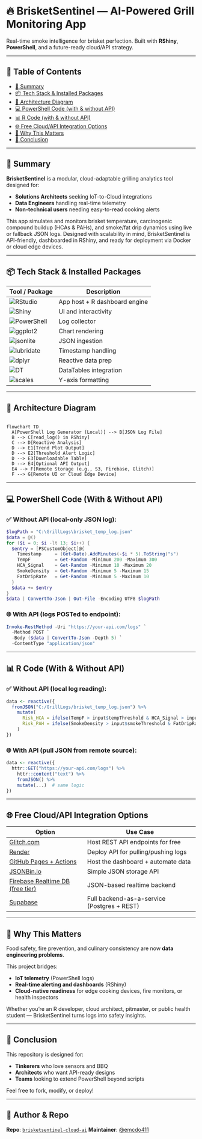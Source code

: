 # 🔥 BrisketSentinel — AI-Powered Grill Monitoring App

Real-time smoke intelligence for brisket perfection.
Built with **RShiny**, **PowerShell**, and a future-ready cloud/API strategy.

---

## 📁 Table of Contents

* [🚀 Summary](#-summary)
* [📦 Tech Stack & Installed Packages](#-tech-stack--installed-packages)
* [🧠 Architecture Diagram](#-architecture-diagram)
* [💻 PowerShell Code (with & without API)](#-powershell-code-with--without-api)
* [📊 R Code (with & without API)](#-r-code-with--without-api)
* [🌐 Free Cloud/API Integration Options](#-free-cloudapi-integration-options)
* [🔎 Why This Matters](#-why-this-matters)
* [🧹 Conclusion](#-conclusion)

---

## 🚀 Summary

**BrisketSentinel** is a modular, cloud-adaptable grilling analytics tool designed for:

* **Solutions Architects** seeking IoT-to-Cloud integrations
* **Data Engineers** handling real-time telemetry
* **Non-technical users** needing easy-to-read cooking alerts

This app simulates and monitors brisket temperature, carcinogenic compound buildup (HCAs & PAHs), and smoke/fat drip dynamics using live or fallback JSON logs. Designed with scalability in mind, BrisketSentinel is API-friendly, dashboarded in RShiny, and ready for deployment via Docker or cloud edge devices.

---

## 📦 Tech Stack & Installed Packages

| Tool / Package                                                                                   | Description                   |
| ------------------------------------------------------------------------------------------------ | ----------------------------- |
| ![RStudio](https://img.shields.io/badge/RStudio-IDE-blue?logo=rstudio)                           | App host + R dashboard engine |
| ![Shiny](https://img.shields.io/badge/Shiny-Dashboard-orange?logo=r)                             | UI and interactivity          |
| ![PowerShell](https://img.shields.io/badge/PowerShell-System%20Telemetry-282C34?logo=powershell) | Log collector                 |
| ![ggplot2](https://img.shields.io/badge/ggplot2-Graphing-green?logo=r)                           | Chart rendering               |
| ![jsonlite](https://img.shields.io/badge/jsonlite-JSON%20Parser-lightgrey?logo=json)             | JSON ingestion                |
| ![lubridate](https://img.shields.io/badge/lubridate-Time%20Parsing-cyan?logo=r)                  | Timestamp handling            |
| ![dplyr](https://img.shields.io/badge/dplyr-Data%20Wrangling-blueviolet?logo=r)                  | Reactive data prep            |
| ![DT](https://img.shields.io/badge/DT-Interactive%20Tables-yellow?logo=table)                    | DataTables integration        |
| ![scales](https://img.shields.io/badge/scales-Finishing%20Touches-orange?logo=r)                 | Y-axis formatting             |

---

## 🧠 Architecture Diagram

```mermaid

flowchart TD
  A[PowerShell Log Generator (Local)] --> B[JSON Log File]
  B --> C[read_log() in RShiny]
  C --> D[Reactive Analysis]
  D --> E1[Trend Plot Output]
  D --> E2[Threshold Alert Logic]
  D --> E3[Downloadable Table]
  D --> E4[Optional API Output]
  E4 --> F[Remote Storage (e.g., S3, Firebase, Glitch)]
  F --> G[Remote UI or Cloud Edge Device]
```

---

## 💻 PowerShell Code (With & Without API)

### ✅ Without API (local-only JSON log):

```powershell
$logPath = "C:\GrillLogs\brisket_temp_log.json"
$data = @()
for ($i = 0; $i -lt 13; $i++) {
  $entry = [PSCustomObject]@{
    Timestamp     = (Get-Date).AddMinutes(-$i * 5).ToString("s")
    TempF         = Get-Random -Minimum 200 -Maximum 300
    HCA_Signal    = Get-Random -Minimum 10 -Maximum 20
    SmokeDensity  = Get-Random -Minimum 5 -Maximum 15
    FatDripRate   = Get-Random -Minimum 5 -Maximum 10
  }
  $data += $entry
}
$data | ConvertTo-Json | Out-File -Encoding UTF8 $logPath
```

### 🌐 With API (logs POSTed to endpoint):

```powershell
Invoke-RestMethod -Uri "https://your-api.com/logs" `
  -Method POST `
  -Body ($data | ConvertTo-Json -Depth 5) `
  -ContentType "application/json"
```

---

## 📊 R Code (With & Without API)

### ✅ Without API (local log reading):

```r
data <- reactive({
  fromJSON("C:/GrillLogs/brisket_temp_log.json") %>%
    mutate(
      Risk_HCA = ifelse(TempF > input$tempThreshold & HCA_Signal > input$hcaThreshold, "HIGH", "OK"),
      Risk_PAH = ifelse(SmokeDensity > input$smokeThreshold & FatDripRate > input$dripThreshold, "HIGH", "OK")
    )
})
```

### 🌐 With API (pull JSON from remote source):

```r
data <- reactive({
  httr::GET("https://your-api.com/logs") %>%
    httr::content("text") %>%
    fromJSON() %>%
    mutate(...)  # same logic
})
```

---

## 🌐 Free Cloud/API Integration Options

| Option                                                           | Use Case                                    |
| ---------------------------------------------------------------- | ------------------------------------------- |
| [Glitch.com](https://glitch.com)                                 | Host REST API endpoints for free            |
| [Render](https://render.com)                                     | Deploy API for pulling/pushing logs         |
| [GitHub Pages + Actions](https://pages.github.com)               | Host the dashboard + automate data          |
| [JSONBin.io](https://jsonbin.io)                                 | Simple JSON storage API                     |
| [Firebase Realtime DB (free tier)](https://firebase.google.com/) | JSON-based realtime backend                 |
| [Supabase](https://supabase.io)                                  | Full backend-as-a-service (Postgres + REST) |

---

## 🔎 Why This Matters

Food safety, fire prevention, and culinary consistency are now **data engineering problems**.

This project bridges:

* **IoT telemetry** (PowerShell logs)
* **Real-time alerting and dashboards** (RShiny)
* **Cloud-native readiness** for edge cooking devices, fire monitors, or health inspectors

Whether you’re an R developer, cloud architect, pitmaster, or public health student — BrisketSentinel turns logs into safety insights.

---

## 🧹 Conclusion

This repository is designed for:

* **Tinkerers** who love sensors and BBQ
* **Architects** who want API-ready designs
* **Teams** looking to extend PowerShell beyond scripts

Feel free to fork, modify, or deploy!

---

## 🐙 Author & Repo

**Repo**: [`brisketsentinel-cloud-ai`](https://github.com/your-username/brisketsentinel-cloud-ai)
**Maintainer**: [@emcdo411](https://github.com/emcdo411)
